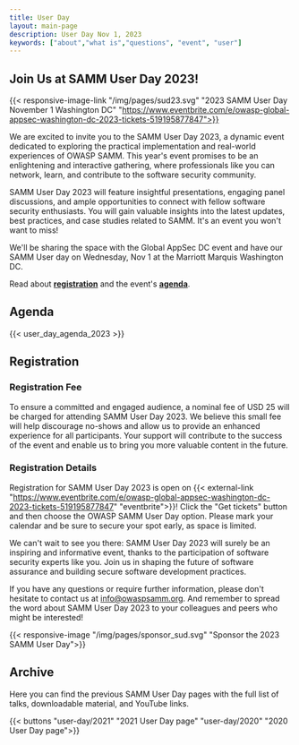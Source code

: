 ```yaml
---
title: User Day
layout: main-page
description: User Day Nov 1, 2023
keywords: ["about","what is","questions", "event", "user"]
---
```


## Join Us at SAMM User Day 2023!

{{< responsive-image-link  "/img/pages/sud23.svg" "2023 SAMM User Day November 1 Washington DC" "https://www.eventbrite.com/e/owasp-global-appsec-washington-dc-2023-tickets-519195877847">}}

We are excited to invite you to the SAMM User Day 2023, a dynamic event dedicated to exploring the practical implementation and real-world experiences of OWASP SAMM. This year's event promises to be an enlightening and interactive gathering, where professionals like you can network, learn, and contribute to the software security community.

SAMM User Day 2023 will feature insightful presentations, engaging panel discussions, and ample opportunities to connect with fellow software security enthusiasts. You will gain valuable insights into the latest updates, best practices, and case studies related to SAMM. It's an event you won't want to miss!

We'll be sharing the space with the Global AppSec DC event and have our SAMM User day on Wednesday, Nov 1 at the Marriott Marquis Washington DC.

Read about <strong>[registration](#registration)</strong> and the event's <strong>[agenda](#agenda)</strong>.



## <a name="agenda"></a>Agenda

{{< user_day_agenda_2023 >}}


## <a name="registration"></a>Registration

### Registration Fee

To ensure a committed and engaged audience, a nominal fee of USD 25 will be charged for attending SAMM User Day 2023. We believe this small fee will help discourage no-shows and allow us to provide an enhanced experience for all participants. Your support will contribute to the success of the event and enable us to bring you more valuable content in the future.

### Registration Details

Registration for SAMM User Day 2023 is open on {{< external-link "https://www.eventbrite.com/e/owasp-global-appsec-washington-dc-2023-tickets-519195877847" "eventbrite">}}! Click the "Get tickets" button and then choose the OWASP SAMM User Day option. Please mark your calendar and be sure to secure your spot early, as space is limited.

We can't wait to see you there: SAMM User Day 2023 will surely be an inspiring and informative event, thanks to the participation of software security experts like you. Join us in shaping the future of software assurance and building secure software development practices.

If you have any questions or require further information, please don't hesitate to contact us at info@owaspsamm.org. And remember to spread the word about SAMM User Day 2023 to your colleagues and peers who might be interested!

<!--- 

<br/><br/>

## <a name="call"></a>Call for presentations

The OWASP SAMM team invites industry professionals, researchers, and enthusiasts to submit their presentation proposals for its upcoming User Day, focused on advancing software security and promoting the use of the OWASP SAMM framework.

The OWASP SAMM User Day is a premier gathering of experts and practitioners dedicated to software assurance and security. The event provides a platform for professionals to share insights, best practices, and cutting-edge research in the field. This year's conference aims to explore the latest trends, challenges, and advancements in software security, focusing on OWASP SAMM and its implementation.


### Presentation Topics

We welcome presentation proposals covering a wide range of topics related to OWASP SAMM. Suggested topics include but are not limited to:
- OWASP SAMM implementation case studies
- Effective software security assessment techniques
- Integration of OWASP SAMM into the software development lifecycle
- DevSecOps and continuous security in software development
- Threat modeling and risk assessment methodologies
- Secure coding practices and secure coding frameworks
- Metrics and measurement in software security
- Compliance and regulatory considerations for software assurance
- Automation and tooling for software security
- Building a culture of security in software development teams


### Submission Guidelines

To be considered for presentation at the OWASP SAMM Conference, please submit the following information:
- Title of the presentation
- Presenter's name, role, and affiliation
- A brief abstract (maximum 300 words) summarizing the presentation
- Presentation format preference (e.g., talk, panel discussion, demo)
- Estimated duration of the presentation (typically 30-45 minutes)
- Presenter's bio, highlighting relevant experience and expertise (maximum 150 words)

For submissions, please use {{< external-link "https://forms.gle/2xYo8z4w7VyoxTqf8" "this form">}} no later than September 10. 

#### Important Dates
Submission deadline: September 25, 2023  
Notification of acceptance: October 10, 2023  
SUD date: November 1, 2023  

<strong>Note:</strong> Presenters are responsible for their own travel and accommodation expenses. 
<br/><br/>

We look forward to your submissions. Should you have any questions, please contact info@owaspsamm.org.

Please share this call for presentations with anyone who might be interested.
--->

{{< responsive-image  "/img/pages/sponsor_sud.svg" "Sponsor the 2023 SAMM User Day">}}


## Archive

Here you can find the previous SAMM User Day pages with the full list of talks, downloadable material, and YouTube links.

{{< buttons "user-day/2021" "2021 User Day page" "user-day/2020" "2020 User Day page">}}
